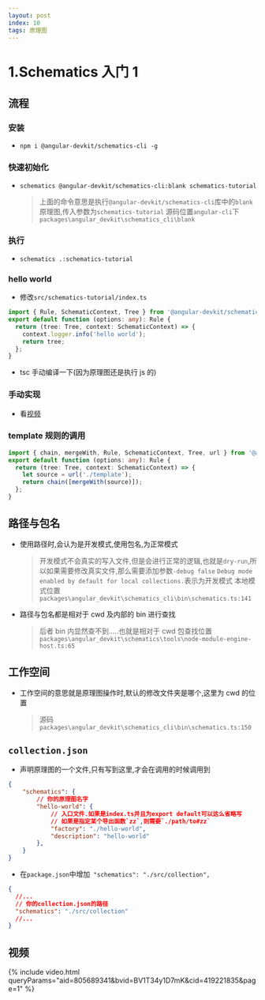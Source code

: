 ```yaml
---
layout: post
index: 10
tags: 原理图
---
```


# 1.Schematics 入门 1

## 流程

### 安装

- `npm i @angular-devkit/schematics-cli -g`

### 快速初始化

- `schematics @angular-devkit/schematics-cli:blank schematics-tutorial`
  > 上面的命令意思是执行`@angular-devkit/schematics-cli`库中的`blank`原理图,传入参数为`schematics-tutorial`
  > 源码位置`angular-cli`下`packages\angular_devkit\schematics_cli\blank`

### 执行

- `schematics .:schematics-tutorial`

### hello world

- 修改`src/schematics-tutorial/index.ts`

```ts
import { Rule, SchematicContext, Tree } from '@angular-devkit/schematics';
export default function (options: any): Rule {
  return (tree: Tree, context: SchematicContext) => {
    context.logger.info('hello world');
    return tree;
  };
}
```

- tsc 手动编译一下(因为原理图还是执行 js 的)

### 手动实现

- 看[视频](https://www.bilibili.com/video/BV1T34y1D7mK/?spm_id_from=333.788&vd_source=e12a10b2c48383fa34d7ec0e25a880c7)

### template 规则的调用

```ts
import { chain, mergeWith, Rule, SchematicContext, Tree, url } from '@angular-devkit/schematics';
export default function (options: any): Rule {
  return (tree: Tree, context: SchematicContext) => {
    let source = url('./template');
    return chain([mergeWith(source)]);
  };
}
```

## 路径与包名

- 使用路径时,会认为是开发模式,使用包名,为正常模式
  > 开发模式不会真实的写入文件,但是会进行正常的逻辑,也就是`dry-run`,所以如果需要修改真实文件,那么需要添加参数`-debug false`
  > `Debug mode enabled by default for local collections.`表示为开发模式
  > 本地模式位置`packages\angular_devkit\schematics_cli\bin\schematics.ts:141`
- 路径与包名都是相对于 cwd 及内部的 bin 进行查找
  > 后者 bin 内显然查不到.....也就是相对于 cwd
  > 包查找位置`packages\angular_devkit\schematics\tools\node-module-engine-host.ts:65`

## 工作空间

- 工作空间的意思就是原理图操作时,默认的修改文件夹是哪个,这里为 cwd 的位置
  > 源码`packages\angular_devkit\schematics_cli\bin\schematics.ts:150`

## `collection.json`

- 声明原理图的一个文件,只有写到这里,才会在调用的时候调用到

```json
{
    "schematics": {
        // 你的原理图名字
        "hello-world": {
            // 入口文件.如果是index.ts并且为export default可以这么省略写
            // 如果是指定某个导出函数`zz`,则需要`./path/to#zz`
            "factory": "./hello-world",
            "description": "hello-world"
        },
    }
}
```
- 在`package.json`中增加` "schematics": "./src/collection",`

```json
{
  //...
  // 你的collection.json的路径
  "schematics": "./src/collection"
  //...
}
```

## 视频
{% include video.html queryParams="aid=805689341&bvid=BV1T34y1D7mK&cid=419221835&page=1" %}

